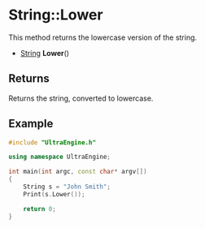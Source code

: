 # String::Lower #
This method returns the lowercase version of the string.

- [String](String.md) **Lower**()

## Returns ##
Returns the string, converted to lowercase.

## Example ##
```c++
#include "UltraEngine.h"

using namespace UltraEngine;

int main(int argc, const char* argv[])
{
    String s = "John Smith";
    Print(s.Lower());

    return 0;
}
```
